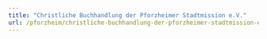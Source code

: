 ```yaml
---
title: "Christliche Buchhandlung der Pforzheimer Stadtmission e.V."
url: /pforzheim/christliche-buchhandlung-der-pforzheimer-stadtmission-e-v/
---
```

